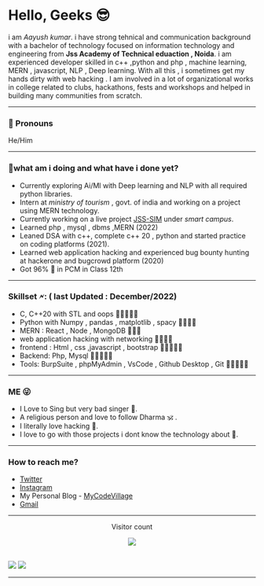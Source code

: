 <h1>Hello, Geeks 😎</h1>
<p>i am <i>Aayush kumar</i>. i have strong tehnical and communication background with a bachelor of technology focused on information technology and engineering from 
<strong>Jss Academy of Technical eduaction , Noida</strong>. i am experienced developer skilled in c++ ,python and php , machine learning, MERN , javascript, NLP , Deep learning.
With all this , i sometimes get my hands dirty with web hacking .  I am involved in a lot of organizational works in college related to clubs, hackathons,
fests and workshops and helped in building many communities from scratch.</p>
<p></p>
<hr>
<p></p>
<h3>🥱 Pronouns</h3>
 
 He/Him
 <p></p>
<hr>
<p></p>
 <h3>👻what am i doing and what have i done yet?</h3>
 <ul>
 <li>Currently exploring Ai/Ml with Deep learning and NLP with all required python libraries.</li>
 <li>Intern at <i>ministry of tourism</i> , govt. of india and working on a project using MERN technology.</li>
 <li>Currently working on a live project <a href= "https://github.com/yashgupta1109/JSS-SIM2">JSS-SIM</a> under <em>smart campus</em>.</li>
 <li>Learned php , mysql , dbms ,MERN (2022)</li>
 <li>Leaned DSA  with c++, complete c++ 20  , python and started practice on coding platforms (2021). </li>
 <li>Learned web application hacking and experienced bug bounty hunting at hackerone and bugcrowd platform (2020)</li>
 <li>Got 96% 🤪 in PCM in Class 12th </li>
 </ul>
 <p></p>
<hr>
<p></p>
<h3>Skillset 🗲: ( last Updated : December/2022)</h3>
<ul>
 <li>C, C++20 with STL and oops                                                           <span  >🌟🌟🌟🌟🌟</span>         </li>
 <li>Python with Numpy , pandas , matplotlib , spacy                                      <span >🌟🌟🌟🌟</span>       </li>
 <li>MERN : React , Node , MongoDB                                                             <span >🌟🌟🌟</span>        </li>
 <li>web application hacking with networking                                                 <span >🌟🌟🌟🌟</span>         </li>
 <li>frontend : Html , css ,javascript , bootstrap                                        <span >🌟🌟🌟🌟🌟</span>         </li>
 <li>Backend: Php, Mysql                                                                  <span >🌟🌟🌟🌟🌟</span>       </li>
 <li>Tools: BurpSuite , phpMyAdmin , VsCode , Github Desktop , Git                        <span >🌟🌟🌟🌟🌟</span>         </li>
</ul>
<p></p>
<hr>
<p></p>

 <h3>ME 😜</h3>
 <ul>
 <li> I Love to Sing but very bad singer 🥹.</li>
 <li>A religious person and love to follow Dharma 🕉️ . </li>
 <li>I literally love hacking 🫣.</li>
 <!--<li>I love technology so much that I always want to explore every single technology but i know i can't.<li> -->
 <li>I love to go with those projects i dont know the technology about 🤣. </li>
 </ul>
 <p></p>
<hr>
<p></p>
 <h3>How to reach me?</h3>
 <ul>
 <li> <a href="https://twitter.com/sarraayush">Twitter</a></li>
<li> <a href = "https://instagram.com/sarr_aayush">Instagram</a></li>
<li>My Personal Blog - <a href= "https://mycodevillage.blogspot.com">MyCodeVillage</a></li>
<li><a href="mailto:aayushkumar17052002@gmail.com">Gmail</a></li>
 </ul>
 <p></p>
<hr>
<p></p>
 <!--[![GitHub Streak](http://github-readme-streak-stats.herokuapp.com?user=sarraayush&theme=dark)](https://git.io/streak-stats) -->
 <p align="center">Visitor count</p>
 <p align="center"><img src="https://profile-counter.glitch.me/Sarraayush/count.svg" style="max-width: 100%;"></p>
 <br>
 <div><span align="left"><img src="https://github-readme-stats.vercel.app/api?username=sarraayush&amp;show_icons=true&amp;theme=gotham" style="max-width: 80%;"></span><span>   </span><span align="right"><a href="https://git.io/streak-stats"><img src="https://streak-stats.demolab.com?user=sarraayush"/></a></span></div>
 <p></p>
<hr>
<p></p>
 
